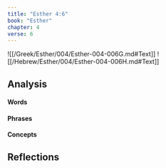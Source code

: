 ```yaml
---
title: "Esther 4:6"
book: "Esther"
chapter: 4
verse: 6
---
```

![[/Greek/Esther/004/Esther-004-006G.md#Text]]
![[/Hebrew/Esther/004/Esther-004-006H.md#Text]]

## Analysis

#### Words

#### Phrases

#### Concepts

## Reflections
